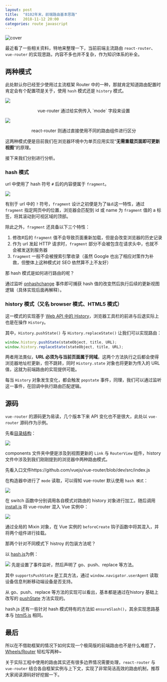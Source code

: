 ```yaml
---
layout: post
title:  "8102年末，前端路由基本思路"
date:   2018-11-12 20:00
categories: route javascript
---
```


![cover](/images/router/cover.jpg)

最近看了一些相关资料，特地来整理一下，当前前端主流路由 `react-router`、`vue-router` 的实现思路，内容不多也并不复杂，作为知识体系的补全。

<!--more-->

## 两种模式

此处默认你已经至少使用过主流框架 Router 中的一种，那就肯定知道路由配置时肯定会有个配置项是关于，使用 `hash` 模式还是 `history` 模式。

![](/images/router/01.jpg)
<div style="text-align:center">vue-router 通过给实例传入 `mode` 字段来设置</div>

![](/images/router/02.jpg)

<div style="text-align:center">react-router 则通过直接使用不同的路由组件进行区分</div>

这两种模式便是目前我们在浏览器环境中为单页应用实现“**无需重载页面即可更新视图**”的原理。

接下来我们分别进行分析。

### hash 模式

url 中使用了 hash 符号 `#` 后的内容便属于 `fragment`。

![](/images/router/03.jpg)

有别于 url 中的 `?` 符号，`fragment` 设计之初便是为了`锚点`这一特性，通过 `fragment` 指定网页中的位置，浏览器会匹配到 id 或 name 为 `fragment` 值的 a 标签，将其滚动到可视区域的顶部。

除此之外，`fragment` 还具备以下三个特性：

1. 修改#后的 `fragment` 值不会导致页面重新加载，但是会改变浏览器的历史记录
2. 作为 url 发起 HTTP 请求时，`fragment` 部分不会被包含在请求头中，也就不会被发送到服务器
3. `fragment` 一般不会被搜索引擎收录（虽然 Google 也出了相应对策作为补救，但整体上这种模式对 SEO 依然算不上不友好）

那 hash 模式是如何进行路由的呢？

通过监听 [onhashchange](https://developer.mozilla.org/zh-CN/docs/Web/API/Window/onhashchange) 事件即可捕获 hash 值的改变然后执行后续的更新视图逻辑（具体实现后面再解释）。

### history 模式（又名 browser 模式、HTML5 模式）

这一模式的实现基于 [Web API 中的 History](https://developer.mozilla.org/en-US/docs/Web/API/History)，浏览器工具栏的前进与后退实际上也是在操作 `History`。

其中，`History.pushState()` 与 `History.replaceState()` 让我们可以实现路由：

```javascript
window.history.pushState(stateObject, title, URL);
window.history.replaceState(stateObject, title, URL);
```
两者用法类似，**URL 必须为与当前页面属于同域**。这两个方法执行之后都会使得浏览器地址栏更新，但不跳转，同时 `History.state` 对象也将更新为传入的 URL 值，这就为前端路由的实现提供可能。

每当 `History` 对象发生变化，都会触发 `popstate` 事件，同理，我们可以通过监听这一事件，在回调中执行路由匹配逻辑。

## 源码

`vue-router` 的源码更为易读，几个版本下来 API 变化也不是很大，此处以 `vue-router` 源码作为示例。

先看[目录结构](https://github.com/vuejs/vue-router/tree/dev/src)：

![](/images/router/04.jpg)

components 文件夹中便是涉及到视图更新的 `Link` 与 `RouterView` 组件，history 文件中涉及到我们刚刚提到的浏览器中两种路由模式。

先看入口文件https://github.com/vuejs/vue-router/blob/dev/src/index.js

在构造器中进行了 `mode` 读取，可以得知 vue-router 默认使用 `hash 模式`：

![](/images/router/05.jpg)

在 switch 函数中分别调用各自模式对路由的 history 对象进行加工。随后调用 [install.js](https://github.com/vuejs/vue-router/blob/701d02b810da200b9ee7bac757d62b628327c6dd/src/install.js) 将 vue-router 混入 Vue 实例中：

![](/images/router/06.jpg)

通过全局的 Mixin 对象，在 Vue 实例的 `beforeCreate` 钩子函数中将其混入，并将两个组件进行挂载。

那两个针对不同模式下 histroy 的包装方法呢？

以 [hash.js](https://github.com/vuejs/vue-router/blob/701d02b810da200b9ee7bac757d62b628327c6dd/src/history/hash.js)为例：

![](/images/router/07.jpg)
先是设置了事件监听，然后声明了 go、push、replace 等方法。

其中 `supportsPushState` 是工具方法，通过 `window.navigator.userAgent` 读取设备信息判断移动端设备是否支持。

从 go、push、replace 等方法的实现可以看出，基本都是通过在history 基础上改写的 [pushState](https://github.com/vuejs/vue-router/blob/701d02b810da200b9ee7bac757d62b628327c6dd/src/util/push-state.js) 方法实现的。

hash.js 还有一些针对 hash 模式特有的方法如 `ensureSlash()`，其余实现思路基本与 [html5.js](https://github.com/vuejs/vue-router/blob/701d02b810da200b9ee7bac757d62b628327c6dd/src/history/html5.js) 相同。

## 最后

所以在不借助框架的情况下如何实现一个极简版的前端路由也不是什么难题了，[Wheels/Router](https://github.com/Colafornia/Wheels/blob/master/Router/index.js) 轻松写两种~

关于实际工程中使用的路由其实还有很多边界情况需要处理，`react-router` 与 `vue-router` 结合各自框架实例与上下文，实现了非常简洁高效的路由机制，推荐大家阅读源码好好挖掘一下。




